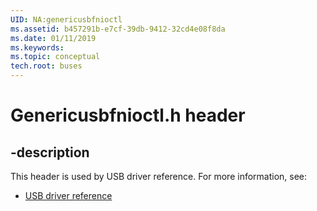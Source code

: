 ```yaml
---
UID: NA:genericusbfnioctl
ms.assetid: b457291b-e7cf-39db-9412-32cd4e08f8da
ms.date: 01/11/2019
ms.keywords: 
ms.topic: conceptual
tech.root: buses
---
```


# Genericusbfnioctl.h header


## -description


This header is used by USB driver reference. For more information, see:

- [USB driver reference](../_buses/index.md)


